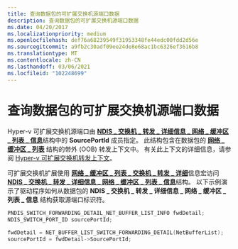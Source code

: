 ```yaml
---
title: 查询数据包的可扩展交换机源端口数据
description: 查询数据包的可扩展交换机源端口数据
ms.date: 04/20/2017
ms.localizationpriority: medium
ms.openlocfilehash: def76a68239549f31953348fe44edc00fdd2d56e
ms.sourcegitcommit: a9fb2c30adf09ee24de8e68ac1bc6326ef3616b8
ms.translationtype: MT
ms.contentlocale: zh-CN
ms.lasthandoff: 03/06/2021
ms.locfileid: "102248699"
---
```

# <a name="querying-a-packets-extensible-switch-source-port-data"></a>查询数据包的可扩展交换机源端口数据


Hyper-v 可扩展交换机源端口由 [**NDIS \_ 交换机 \_ 转发 \_ 详细信息 \_ 网络 \_ 缓冲区 \_ 列表 \_ 信息**](/windows-hardware/drivers/ddi/ndis/ns-ndis-_ndis_switch_forwarding_detail_net_buffer_list_info)结构中的 **SourcePortId** 成员指定。 此结构包含在数据包的 [**网络 \_ 缓冲区 \_ 列表**](/windows-hardware/drivers/ddi/nbl/ns-nbl-net_buffer_list) 结构的带外 (OOB) 转发上下文中。 有关此上下文的详细信息，请参阅 [Hyper-v 可扩展交换机转发上下文](hyper-v-extensible-switch-forwarding-context.md)。

可扩展交换机扩展使用 [**网络 \_ 缓冲区 \_ 列表 \_ 交换机 \_ 转发 \_ 详细**](/windows-hardware/drivers/ddi/ndis/nf-ndis-net_buffer_list_switch_forwarding_detail)信息宏访问 [**NDIS \_ 交换机 \_ 转发 \_ 详细信息 \_ 网络 \_ 缓冲区 \_ 列表 \_ 信息**](/windows-hardware/drivers/ddi/ndis/ns-ndis-_ndis_switch_forwarding_detail_net_buffer_list_info)结构。 以下示例演示了驱动程序如何从数据包的 **NDIS \_ 交换机 \_ 转发 \_ 详细信息 \_ 网络 \_ 缓冲区 \_ 列表 \_ 信息** 结构获取源端口标识符。

```C++
PNDIS_SWITCH_FORWARDING_DETAIL_NET_BUFFER_LIST_INFO fwdDetail;
NDIS_SWITCH_PORT_ID sourcePortId;

fwdDetail = NET_BUFFER_LIST_SWITCH_FORWARDING_DETAIL(NetBufferList);
sourcePortId = fwdDetail->SourcePortId;
```

 

